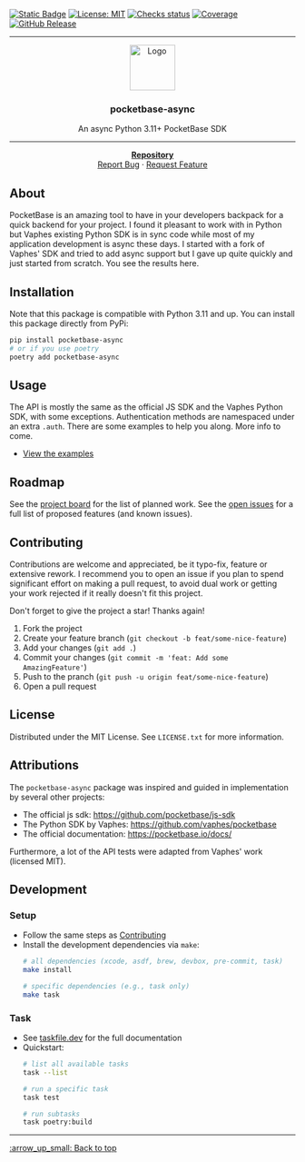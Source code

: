 <a name="readme-top"></a>

[![Static Badge](https://img.shields.io/badge/status-beta-blue?style=for-the-badge&label=status)](https://github.com/thijsmie/pocketbase-async)
[![License: MIT](https://img.shields.io/badge/License-MIT-blue.svg?style=for-the-badge)](https://github.com/thijsmie/pocketbase-async/blob/main/LICENSE.txt)
[![Checks status](https://img.shields.io/github/actions/workflow/status/thijsmie/pocketbase-async/check.yml?style=for-the-badge&label=Checks)](https://github.com/thijsmie/pocketbase-async/actions)
[![Coverage](https://img.shields.io/endpoint?url=https://gist.githubusercontent.com/thijsmie/a41c81ee9f5d3944d2f9946c3eae4aae/raw/coverage.json)](https://github.com/thijsmie/pocketbase-async/actions)
[![GitHub Release](https://img.shields.io/github/v/release/thijsmie/pocketbase-async?style=for-the-badge)](https://github.com/thijsmie/pocketbase-async/releases)

<div align="center">
  <hr/>
  <a href="https://github.com/thijsmie/pocketbase-async">
    <img src="https://raw.githubusercontent.com/thijsmie/pocketbase-async/main/images/logo.svg" alt="Logo" width="80" height="80">
  </a>
  <h3 align="center">pocketbase-async</h3>

  <p align="center">
    An async Python 3.11+ PocketBase SDK
    <hr/>
    <a href="https://github.com/thijsmie/pocketbase-async"><strong>Repository</strong></a>
    <br />
    <a href="https://github.com/thijsmie/pocketbase-async/issues">Report Bug</a>
    ·
    <a href="https://github.com/thijsmie/pocketbase-async/issues">Request Feature</a>
  </p>
</div>

## About

PocketBase is an amazing tool to have in your developers backpack for a quick backend for your project. I found it pleasant to work with in Python but Vaphes existing Python SDK is in sync code while most of my application development is async these days. I started with a fork of Vaphes' SDK and tried to add async support but I gave up quite quickly and just started from scratch. You see the results here.

## Installation

Note that this package is compatible with Python 3.11 and up. You can install this package directly from PyPi:
```bash
pip install pocketbase-async
# or if you use poetry
poetry add pocketbase-async
```

## Usage

The API is mostly the same as the official JS SDK and the Vaphes Python SDK, with some exceptions. Authentication methods are namespaced under an extra `.auth`. There are some examples to help you along. More info to come.

- [View the examples](https://github.com/thijsmie/pocketbase-async/tree/main/examples)

## Roadmap

See the [project board](https://github.com/thijsmie/pocketbase-async/projects?query=is%3Aopen) for the list of planned work. See the [open issues](https://github.com/thijsmie/pocketbase-async/issues) for a full list of proposed features (and known issues).

## Contributing

Contributions are welcome and appreciated, be it typo-fix, feature or extensive rework. I recommend you to open an issue if you plan to spend significant effort on making a pull request, to avoid dual work or getting your work rejected if it really doesn't fit this project.

Don't forget to give the project a star! Thanks again!

1. Fork the project
2. Create your feature branch (`git checkout -b feat/some-nice-feature`)
3. Add your changes (`git add .`)
4. Commit your changes (`git commit -m 'feat: Add some AmazingFeature'`)
5. Push to the pranch (`git push -u origin feat/some-nice-feature`)
6. Open a pull request

## License

Distributed under the MIT License. See `LICENSE.txt` for more information.

## Attributions

The `pocketbase-async` package was inspired and guided in implementation by several other projects:

- The official js sdk: https://github.com/pocketbase/js-sdk
- The Python SDK by Vaphes: https://github.com/vaphes/pocketbase
- The official documentation: https://pocketbase.io/docs/

Furthermore, a lot of the API tests were adapted from Vaphes' work (licensed MIT).

## Development

### Setup

- Follow the same steps as [Contributing](#contributing)
- Install the development dependencies via `make`:
  ```bash
  # all dependencies (xcode, asdf, brew, devbox, pre-commit, task)
  make install

  # specific dependencies (e.g., task only)
  make task
  ```

### Task

- See [taskfile.dev](https://taskfile.dev/#/usage) for the full documentation
- Quickstart:
  ```bash
  # list all available tasks
  task --list

  # run a specific task
  task test

  # run subtasks
  task poetry:build
  ```

<hr/>
<a href="#readme-top">:arrow_up_small: Back to top</a>
